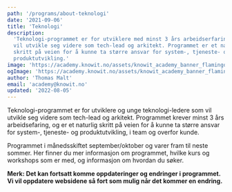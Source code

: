 ```yaml
---
path: '/programs/about-teknologi'
date: '2021-09-06'
title: 'Teknologi'
description:
  'Teknologi-programmet er for utviklere med minst 3 års arbeidserfaring som
  vil utvikle seg videre som tech-lead og arkitekt. Programmet er et naturlig
  skritt på veien for å kunne ta større ansvar for system-, tjeneste- og
  produktutvikling.'
image: 'https://academy.knowit.no/assets/knowit_academy_banner_flamingo.png'
ogImage: 'https://academy.knowit.no/assets/knowit_academy_banner_flamingo.png'
author: 'Thomas Malt'
email: 'academy@knowit.no'
updated: '2022-08-05'
---
```


Teknologi-programmet er for utviklere og unge teknologi-ledere som vil utvikle
seg videre som tech-lead og arkitekt. Programmet krever minst 3 års
arbeidsefaring, og er et naturlig skritt på veien for å kunne ta større ansvar
for system-, tjeneste- og produktutvikling, i team og overfor kunde.

Programmet i månedsskiftet september/oktober og varer fram til neste sommer.
Her finner du mer informasjon om programmet, hvilke kurs og workshops som er
med, og informasjon om hvordan du søker.

**Merk: Det kan fortsatt komme oppdateringer og endringer i programmet. Vi vil
oppdatere websidene så fort som mulig når det kommer en endring.**
